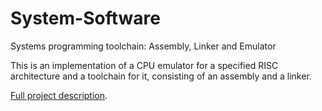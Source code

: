 # System-Software

Systems programming toolchain: Assembly, Linker and Emulator

This is an implementation of a CPU emulator for a specified RISC architecture and a toolchain for it, consisting of an assembly and a linker.

[Full project description](./doc/doc.pdf).
